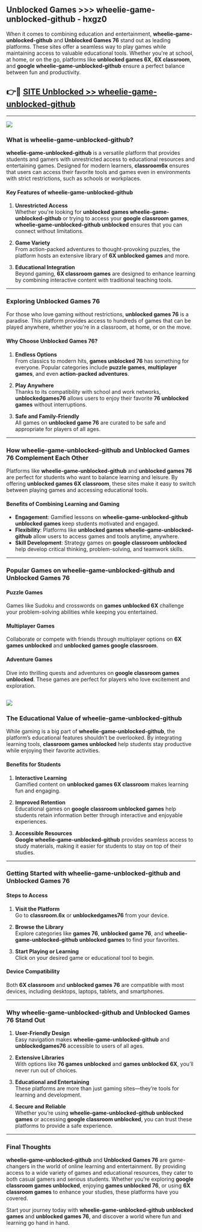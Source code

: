 ## Unblocked Games >>> wheelie-game-unblocked-github - hxgz0 

When it comes to combining education and entertainment, **wheelie-game-unblocked-github** and **Unblocked Games 76** stand out as leading platforms. These sites offer a seamless way to play games while maintaining access to valuable educational tools. Whether you're at school, at home, or on the go, platforms like **unblocked games 6X**, **6X classroom**, and **google wheelie-game-unblocked-github** ensure a perfect balance between fun and productivity.
## 👉🔴 [SITE Unblocked >> wheelie-game-unblocked-github](https://unblockedgames.edu.pl?title=wheelie-game-unblocked-github&ref=22JU)
---
<a href="https://unblockedgames.edu.pl?title=wheelie-game-unblocked-github&ref=22JU/"><img src="https://github.com/user-attachments/assets/438f12ca-57a4-47a3-8ead-c64da593a1e5"/></a>
### What is wheelie-game-unblocked-github?  

**wheelie-game-unblocked-github** is a versatile platform that provides students and gamers with unrestricted access to educational resources and entertaining games. Designed for modern learners, **classroom6x** ensures that users can access their favorite tools and games even in environments with strict restrictions, such as schools or workplaces.  

#### Key Features of wheelie-game-unblocked-github  

1. **Unrestricted Access**  
   Whether you're looking for **unblocked games wheelie-game-unblocked-github** or trying to access your **google classroom games**, **wheelie-game-unblocked-github unblocked** ensures that you can connect without limitations.  

2. **Game Variety**  
   From action-packed adventures to thought-provoking puzzles, the platform hosts an extensive library of **6X unblocked games** and more.  

3. **Educational Integration**  
   Beyond gaming, **6X classroom games** are designed to enhance learning by combining interactive content with traditional teaching tools.  



---

### Exploring Unblocked Games 76  

For those who love gaming without restrictions, **unblocked games 76** is a paradise. This platform provides access to hundreds of games that can be played anywhere, whether you're in a classroom, at home, or on the move.  

#### Why Choose Unblocked Games 76?  

1. **Endless Options**  
   From classics to modern hits, **games unblocked 76** has something for everyone. Popular categories include **puzzle games**, **multiplayer games**, and even **action-packed adventures**.  

2. **Play Anywhere**  
   Thanks to its compatibility with school and work networks, **unblockedgames76** allows users to enjoy their favorite **76 unblocked games** without interruptions.  

3. **Safe and Family-Friendly**  
   All games on **unblocked game 76** are curated to be safe and appropriate for players of all ages.  

---

### How wheelie-game-unblocked-github and Unblocked Games 76 Complement Each Other  

Platforms like **wheelie-game-unblocked-github** and **unblocked games 76** are perfect for students who want to balance learning and leisure. By offering **unblocked games 6X classroom**, these sites make it easy to switch between playing games and accessing educational tools.  

#### Benefits of Combining Learning and Gaming  

- **Engagement**: Gamified lessons on **wheelie-game-unblocked-github unblocked games** keep students motivated and engaged.  
- **Flexibility**: Platforms like **unblocked games wheelie-game-unblocked-github** allow users to access games and tools anytime, anywhere.  
- **Skill Development**: Strategy games on **google classroom unblocked** help develop critical thinking, problem-solving, and teamwork skills.  

---

### Popular Games on wheelie-game-unblocked-github and Unblocked Games 76  

#### Puzzle Games  

Games like Sudoku and crosswords on **games unblocked 6X** challenge your problem-solving abilities while keeping you entertained.  

#### Multiplayer Games  

Collaborate or compete with friends through multiplayer options on **6X games unblocked** and **unblocked games google classroom**.  

#### Adventure Games  

Dive into thrilling quests and adventures on **google classroom games unblocked**. These games are perfect for players who love excitement and exploration.  

<a href="http://download.freeplayer.one?title=wheelie-game-unblocked-github&ref=23D/"><img src="https://github.com/user-attachments/assets/fe0c3e91-c8e1-489c-acf0-e2f614c12fb8"/></a>
---

### The Educational Value of wheelie-game-unblocked-github  

While gaming is a big part of **wheelie-game-unblocked-github**, the platform’s educational features shouldn’t be overlooked. By integrating learning tools, **classroom games unblocked** help students stay productive while enjoying their favorite activities.  

#### Benefits for Students  

1. **Interactive Learning**  
   Gamified content on **unblocked games 6X classroom** makes learning fun and engaging.  

2. **Improved Retention**  
   Educational games on **google classroom unblocked games** help students retain information better through interactive and enjoyable experiences.  

3. **Accessible Resources**  
   **Google wheelie-game-unblocked-github** provides seamless access to study materials, making it easier for students to stay on top of their studies.  

---

### Getting Started with wheelie-game-unblocked-github and Unblocked Games 76  

#### Steps to Access  

1. **Visit the Platform**  
   Go to **classroom.6x** or **unblockedgames76** from your device.  

2. **Browse the Library**  
   Explore categories like **games 76**, **unblocked game 76**, and **wheelie-game-unblocked-github unblocked games** to find your favorites.  

3. **Start Playing or Learning**  
   Click on your desired game or educational tool to begin.  

#### Device Compatibility  

Both **6X classroom** and **unblocked games 76** are compatible with most devices, including desktops, laptops, tablets, and smartphones.  

---

### Why wheelie-game-unblocked-github and Unblocked Games 76 Stand Out  

1. **User-Friendly Design**  
   Easy navigation makes **wheelie-game-unblocked-github** and **unblockedgames76** accessible to users of all ages.  

2. **Extensive Libraries**  
   With options like **76 games unblocked** and **games unblocked 6X**, you’ll never run out of choices.  

3. **Educational and Entertaining**  
   These platforms are more than just gaming sites—they’re tools for learning and development.  

4. **Secure and Reliable**  
   Whether you’re using **wheelie-game-unblocked-github unblocked games** or accessing **google classroom unblocked**, you can trust these platforms to provide a safe experience.  

---

### Final Thoughts  

**wheelie-game-unblocked-github** and **Unblocked Games 76** are game-changers in the world of online learning and entertainment. By providing access to a wide variety of games and educational resources, they cater to both casual gamers and serious students. Whether you’re exploring **google classroom games unblocked**, enjoying **games unblocked 76**, or using **6X classroom games** to enhance your studies, these platforms have you covered.  

Start your journey today with **wheelie-game-unblocked-github unblocked games** and **unblocked games 76**, and discover a world where fun and learning go hand in hand.  